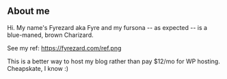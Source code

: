 ## About me

Hi.  My name's Fyrezard aka Fyre and my fursona -- as expected -- is a blue-maned, brown Charizard.

See my ref: <https://fyrezard.com/ref.png>

This is a better way to host my blog rather than pay $12/mo for WP hosting.  Cheapskate, I know :)